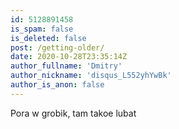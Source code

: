 ```yaml
---
id: 5128891458
is_spam: false
is_deleted: false
post: /getting-older/
date: 2020-10-28T23:35:14Z
author_fullname: 'Dmitry'
author_nickname: 'disqus_L552yhYwBk'
author_is_anon: false
---
```


<p>Pora w grobik, tam takoe lubat</p>
